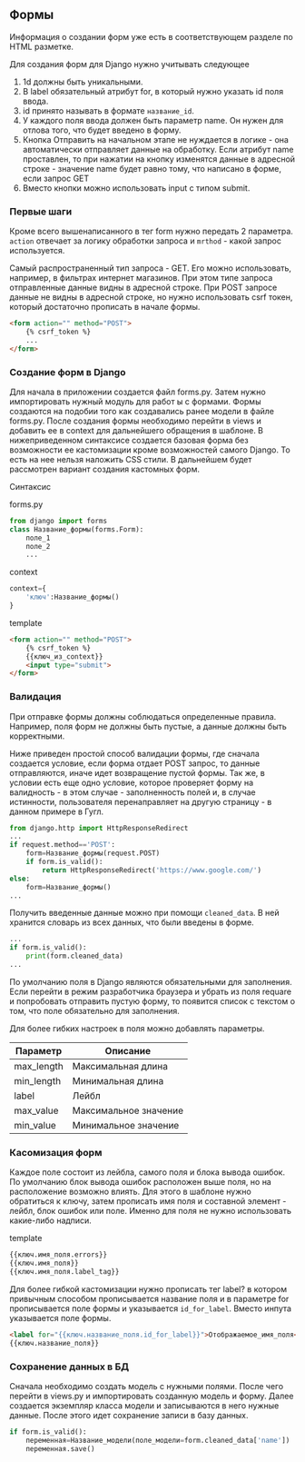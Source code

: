 ## Формы

Информация о создании форм уже есть в соответствующем разделе по HTML разметке.

Для создания форм для Django нужно учитывать следующее

1. 1d должны быть уникальными.
2. В label обязательный атрибут for, в который нужно указать id поля ввода.
3. id принято называть в формате `название_id`.
4. У каждого поля ввода должен быть параметр name. Он нужен для отлова того, что будет введено в форму.
5. Кнопка Отправить на начальном этапе не нуждается в логике - она автоматически отправляет данные на обработку. Если атрибут name проставлен, то при нажатии на кнопку изменятся данные в адресной строке - значение name будет равно тому, что написано в форме, если запрос GET
6. Вместо кнопки можно использовать input с типом submit.

### Первые шаги

Кроме всего вышенаписанного в тег form нужно передать 2 параметра. `action` отвечает за логику обработки запроса и `mrthod` - какой запрос используется.

Самый распространенный тип запроса - GET. Его можно использовать, например, в фильтрах интернет магазинов. При этом типе запроса отправленные данные видны в адресной строке. При POST запросе данные не видны в адресной строке, но нужно использовать csrf токен, который достаточно прописать в начале формы.

```html
<form action="" method="POST">
    {% csrf_token %}
    ...
</form>
```

### Создание форм в Django

Для начала в приложении создается файл forms.py. Затем нужно импортировать нужный модуль для работ ы с формами. Формы создаются на подобии того как создавались ранее модели в файле forms.py. После создания формы необходимо перейти в views и добавить ее в context для дальнейшего обращения в шаблоне. В нижеприведенном синтаксисе создается базовая форма без возможности ее кастомизации кроме возможностей самого Django. То есть на нее нельзя наложить CSS стили. В дальнейшем будет рассмотрен вариант создания кастомных форм.

Синтаксис

forms.py

```python
from django import forms
class Название_формы(forms.Form):
    поле_1
    поле_2
    ...
```

context

```python
context={
    'ключ':Название_формы()
}
```

template

```html
<form action="" method="POST">
    {% csrf_token %}
    {{ключ_из_context}}
    <input type="submit">
</form>
```

### Валидация

При отправке формы должны соблюдаться определенные правила. Например, поля форм не должны быть пустые, а данные должны быть корректными.

Ниже приведен простой способ валидации формы, где сначала создается условие, если форма отдает POST запрос, то данные отправляются, иначе идет возвращение пустой формы. Так же, в условии есть еще одно условие, которое проверяет форму на валидность - в этом случае - заполненность полей и, в случае истинности, пользователя перенаправляет на другую страницу - в данном примере в Гугл.

```python
from django.http import HttpResponseRedirect
...
if request.method=='POST':
    form=Название_формы(request.POST)
    if form.is_valid():
        return HttpResponseRedirect('https://www.google.com/')
else:
    form=Название_формы()
...
```

Получить введенные данные можно при помощи `cleaned_data`. В ней хранится словарь из всех данных, что были введены в форме.

```python
...
if form.is_valid():
    print(form.cleaned_data)
...
```


По умолчанию поля в Django являются обязательными для заполнения. Если перейти в режим разработчика браузера и убрать из поля requare и попробовать отправить пустую форму, то появится список с текстом о том, что поле обязательно для заполнения.

Для более гибких настроек в поля можно добавлять параметры.

|Параметр|Описание
|---|---
|max_length|Максимальная длина
|min_length|Минимальная длина
|label|Лейбл
|max_value|Максимальное значение
|min_value|Минимальное значение


### Касомизация форм

Каждое поле состоит из лейбла, самого поля и блока вывода ошибок. По умолчанию блок вывода ошибок расположен выше поля, но на расположение возможно влиять. Для этого в шаблоне нужно обратиться к ключу, затем прописать имя поля и составной элемент - лейбл, блок ошибок или поле. Именно для поля не нужно использовать какие-либо надписи.

template

```html
{{ключ.имя_поля.errors}}
{{ключ.имя_поля}}
{{ключ.имя_поля.label_tag}}
```

Для более гибкой кастомизации нужно прописать тег label? в котором привычным способом прописывается название поля и в параметре for прописывается поле формы и указывается `id_for_label`. Вместо инпута указывается поле формы.

```html
<label for="{{ключ.название_поля.id_for_label}}">Отображаемое_имя_поля</label>
{{ключ.название_поля}}
```

### Сохранение данных в БД

Сначала необходимо создать модель с нужными полями. После чего перейти в views.py и импортировать созданную модель и форму. Далее создается экземпляр класса модели и записываются в него нужные данные. После этого идет сохранение записи в базу данных.

```python
if form.is_valid():
    переменная=Название_модели(поле_модели=form.cleaned_data['name'])
    переменная.save()
```